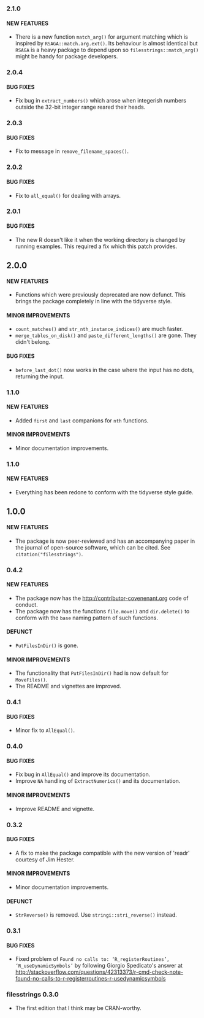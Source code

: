 ### 2.1.0

#### NEW FEATURES
* There is a new function `match_arg()` for argument matching which is inspired by  `RSAGA::match.arg.ext()`. Its behaviour is almost identical but `RSAGA` is a heavy package to depend upon so `filesstrings::match_arg()` might be handy for package developers.


### 2.0.4

#### BUG FIXES
* Fix bug in `extract_numbers()` which arose when integerish numbers outside the 32-bit integer range reared their heads.


### 2.0.3

#### BUG FIXES
* Fix to message in `remove_filename_spaces()`.


### 2.0.2

#### BUG FIXES
* Fix to `all_equal()` for dealing with arrays.


### 2.0.1

#### BUG FIXES
* The new R doesn't like it when the working directory is changed by running examples. This required a fix which this patch provides.


## 2.0.0

#### NEW FEATURES
* Functions which were previously deprecated are now defunct. This brings the package completely in line with the tidyverse style.

#### MINOR IMPROVEMENTS
* `count_matches()` and `str_nth_instance_indices()` are much faster.
* `merge_tables_on_disk()` and `paste_different_lengths()` are gone. They didn't belong.

#### BUG FIXES
* `before_last_dot()` now works in the case where the input has no dots, returning the input.


### 1.1.0

#### NEW FEATURES
* Added `first` and `last` companions for `nth` functions.

#### MINOR IMPROVEMENTS
* Minor documentation improvements.


### 1.1.0

#### NEW FEATURES
* Everything has been redone to conform with the tidyverse style guide.


## 1.0.0

#### NEW FEATURES
* The package is now peer-reviewed and has an accompanying paper in the journal of open-source software, which can be cited. See `citation("filesstrings")`.


### 0.4.2

#### NEW FEATURES
* The package now has the http://contributor-covenenant.org code of conduct.
* The package now has the functions `file.move()` and `dir.delete()` to conform with the `base` naming pattern of such functions.

#### DEFUNCT
* `PutFilesInDir()` is gone.

#### MINOR IMPROVEMENTS
* The functionality that `PutFilesInDir()` had is now default for `MoveFiles()`.
* The README and vignettes are improved.


### 0.4.1

#### BUG FIXES
* Minor fix to `AllEqual()`.


### 0.4.0

#### BUG FIXES
* Fix bug in `AllEqual()` and improve its documentation.
* Improve `NA` handling of `ExtractNumerics()` and its documentation.

#### MINOR IMPROVEMENTS
* Improve README and vignette.


### 0.3.2

#### BUG FIXES
* A fix to make the package compatible with the new version of 'readr' courtesy of Jim Hester.

#### MINOR IMPROVEMENTS
* Minor documentation improvements.

#### DEFUNCT
* `StrReverse()` is removed. Use `stringi::stri_reverse()` instead.


### 0.3.1

#### BUG FIXES
* Fixed problem of
`Found no calls to: ‘R_registerRoutines’, ‘R_useDynamicSymbols’`
by following Giorgio Spedicato's answer at
http://stackoverflow.com/questions/42313373/r-cmd-check-note-found-no-calls-to-r-registerroutines-r-usedynamicsymbols


### filesstrings 0.3.0
* The first edition that I think may be CRAN-worthy.

